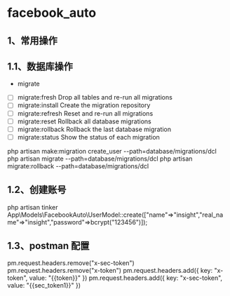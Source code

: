 # facebook_auto
## 1、常用操作
## 1.1、数据库操作
- migrate
- [ ] migrate:fresh          Drop all tables and re-run all migrations
- [ ] migrate:install        Create the migration repository
- [ ] migrate:refresh        Reset and re-run all migrations
- [ ] migrate:reset          Rollback all database migrations
- [ ] migrate:rollback       Rollback the last database migration
- [ ] migrate:status         Show the status of each migration

php artisan make:migration create_user --path=database/migrations/dcl
php artisan migrate --path=database/migrations/dcl
php artisan migrate:rollback --path=database/migrations/dcl
## 1.2、创建账号
php artisan tinker
App\Models\FacebookAuto\UserModel::create(["name"=>"insight","real_name"=>"insight","password"=>bcrypt("123456")]);

## 1.3、postman 配置

pm.request.headers.remove("x-sec-token")
pm.request.headers.remove("x-token")
pm.request.headers.add({
key: "x-token",
value: "{{token}}"
})
pm.request.headers.add({
key: "x-sec-token",
value: "{{sec_token1}}"
})
